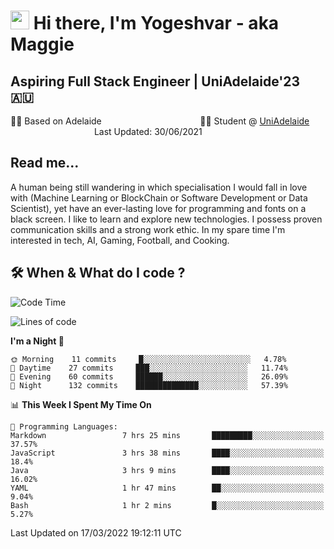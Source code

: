 <h1><img src="https://emojis.slackmojis.com/emojis/images/1531849430/4246/blob-sunglasses.gif?1531849430" width="30"/> Hi there, I'm Yogeshvar - aka Maggie</h1>

## Aspiring Full Stack Engineer | UniAdelaide'23 🇦🇺  
🏂🏻  Based on Adelaide &nbsp;&nbsp;&nbsp;&nbsp;&nbsp;&nbsp;&nbsp;&nbsp;&nbsp;&nbsp;&nbsp;&nbsp;&nbsp;&nbsp;&nbsp;&nbsp;&nbsp;&nbsp;&nbsp;&nbsp;&nbsp;&nbsp;&nbsp;&nbsp;&nbsp;&nbsp;&nbsp;&nbsp;&nbsp;&nbsp;&nbsp;&nbsp;&nbsp;&nbsp;&nbsp;&nbsp;&nbsp;&nbsp;&nbsp;👨‍💻 Student @ [UniAdelaide](https://www.adelaide.edu.au)   &nbsp;&nbsp;&nbsp;&nbsp;&nbsp;&nbsp;&nbsp;&nbsp;&nbsp;&nbsp;&nbsp;&nbsp;&nbsp;&nbsp;&nbsp;&nbsp;&nbsp;&nbsp;&nbsp;&nbsp;&nbsp;&nbsp;&nbsp;&nbsp;&nbsp;&nbsp;&nbsp;&nbsp;&nbsp;&nbsp;&nbsp;&nbsp; &nbsp;Last Updated: 30/06/2021

## Read me...

A human being still wandering in which specialisation I would fall in love with (Machine Learning or BlockChain or Software Development or Data Scientist), yet have an ever-lasting love for programming and fonts on a black screen. I like to learn and explore new technologies. I possess proven communication skills and a strong work ethic. In my spare time I'm interested in tech, AI, Gaming, Football, and Cooking.

## 🛠 When & What do I code ?  

<!--START_SECTION:waka-->
![Code Time](http://img.shields.io/badge/Code%20Time-1%2C272%20hrs-blue)

![Lines of code](https://img.shields.io/badge/From%20Hello%20World%20I%27ve%20Written-112%20Thousand%20lines%20of%20code-blue)

**I'm a Night 🦉** 

```text
🌞 Morning    11 commits     █░░░░░░░░░░░░░░░░░░░░░░░░   4.78% 
🌆 Daytime    27 commits     ███░░░░░░░░░░░░░░░░░░░░░░   11.74% 
🌃 Evening    60 commits     ██████░░░░░░░░░░░░░░░░░░░   26.09% 
🌙 Night      132 commits    ██████████████░░░░░░░░░░░   57.39%

```


📊 **This Week I Spent My Time On** 

```text
💬 Programming Languages: 
Markdown                 7 hrs 25 mins       █████████░░░░░░░░░░░░░░░░   37.57% 
JavaScript               3 hrs 38 mins       ████░░░░░░░░░░░░░░░░░░░░░   18.4% 
Java                     3 hrs 9 mins        ████░░░░░░░░░░░░░░░░░░░░░   16.02% 
YAML                     1 hr 47 mins        ██░░░░░░░░░░░░░░░░░░░░░░░   9.04% 
Bash                     1 hr 2 mins         █░░░░░░░░░░░░░░░░░░░░░░░░   5.27%

```


 Last Updated on 17/03/2022 19:12:11 UTC
<!--END_SECTION:waka-->
